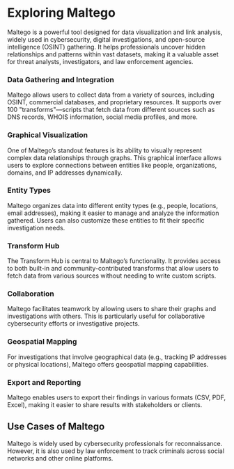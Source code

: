 # Exploring Maltego 
Maltego is a powerful tool designed for data visualization and link analysis, widely used in cybersecurity, digital investigations, and open-source intelligence (OSINT) gathering. It helps professionals uncover hidden relationships and patterns within vast datasets, making it a valuable asset for threat analysts, investigators, and law enforcement agencies.


###  Data Gathering and Integration
Maltego allows users to collect data from a variety of sources, including OSINT, commercial databases, and proprietary resources. It supports over 100 "transforms"—scripts that fetch data from different sources such as DNS records, WHOIS information, social media profiles, and more.

### Graphical Visualization
One of Maltego’s standout features is its ability to visually represent complex data relationships through graphs. This graphical interface allows users to explore connections between entities like people, organizations, domains, and IP addresses dynamically.

### Entity Types
Maltego organizes data into different entity types (e.g., people, locations, email addresses), making it easier to manage and analyze the information gathered. Users can also customize these entities to fit their specific investigation needs.

### Transform Hub
The Transform Hub is central to Maltego’s functionality. It provides access to both built-in and community-contributed transforms that allow users to fetch data from various sources without needing to write custom scripts.

### Collaboration
Maltego facilitates teamwork by allowing users to share their graphs and investigations with others. This is particularly useful for collaborative cybersecurity efforts or investigative projects.

### Geospatial Mapping
For investigations that involve geographical data (e.g., tracking IP addresses or physical locations), Maltego offers geospatial mapping capabilities.

### Export and Reporting
Maltego enables users to export their findings in various formats (CSV, PDF, Excel), making it easier to share results with stakeholders or clients.

## Use Cases of Maltego

Maltego is widely used by cybersecurity professionals for reconnaissance. However, it is also used by law enforcement to track criminals across social networks and other online platforms.


